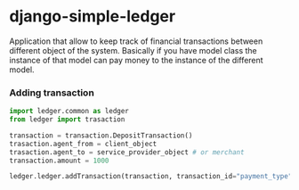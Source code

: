 django-simple-ledger
====================

Application that allow to keep track of financial transactions between different object of the system.
Basically if you have model class the instance of that model can pay money to the instance of the different model.

### Adding transaction

```python
import ledger.common as ledger
from ledger import trasaction

transaction = transaction.DepositTransaction()
trasaction.agent_from = client_object
trasaction.agent_to = service_provider_object # or merchant
transaction.amount = 1000

ledger.ledger.addTransaction(transaction, transaction_id="payment_type") # transaction_id is optional
```
